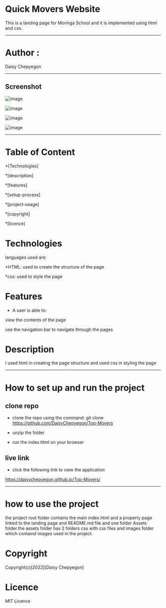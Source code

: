 # Quick Movers Website

This is a landing page for Moringa School and it is implemented using html and css.

---
# Author : 
Daisy Chepyegon

---

## Screenshot

![image](/Assets/Images/fireshot1.png)

![image](/Assets/Images/fireshot3.png)

![image](/Assets/Images/fireshot4.png)

![image](/Assets/Images/fireshot5.png)

---

# Table of Content
*[Technologies]

*[description]

*[features]

*[setup-process]

*[project-usage]

*[copyright]

*[licence]

# Technologies

languages used are:

*HTML: used to create the structure of the page

*css: used to style the page

# Features

* A user is able to:

view the contents of the page

use the navigation bar to navigate through the pages

# Description

I used html in creating the page structure and used css in styling the page

---
# How to set up and run the project

## clone repo

* clone the repo using the command: git clone 
https://github.com/DaisyChepyegon/Top-Movers

* unzip the folder 

* run the index.html on your browser

## live link

* click the following link to view the application

https://daisychepyegon.github.io/Top-Movers/

---

# how to use the project

the project root folder contains the main index.html and a property page linked to the landing page and README.md file and one folder Assets folder.the assets folder has 2 folders css with css files and images folder which containd images used in the project.

# Copyright

Copyright(c)[2022][Daisy Chepyegon]

# Licence

MIT Licence